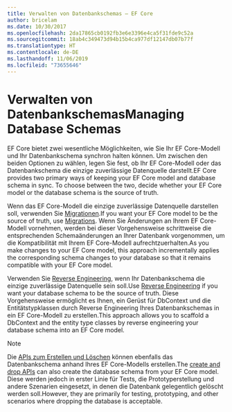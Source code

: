 ```yaml
---
title: Verwalten von Datenbankschemas – EF Core
author: bricelam
ms.date: 10/30/2017
ms.openlocfilehash: 2da17865cb0192fb3e6e3396e4ca5f31fde9c52a
ms.sourcegitcommit: 18ab4c349473d94b15b4ca977df12147db07b77f
ms.translationtype: HT
ms.contentlocale: de-DE
ms.lasthandoff: 11/06/2019
ms.locfileid: "73655646"
---
```

# <a name="managing-database-schemas"></a><span data-ttu-id="dbc6e-102">Verwalten von Datenbankschemas</span><span class="sxs-lookup"><span data-stu-id="dbc6e-102">Managing Database Schemas</span></span>

<span data-ttu-id="dbc6e-103">EF Core bietet zwei wesentliche Möglichkeiten, wie Sie Ihr EF Core-Modell und Ihr Datenbankschema synchron halten können. Um zwischen den beiden Optionen zu wählen, legen Sie fest, ob Ihr EF Core-Modell oder das Datenbankschema die einzige zuverlässige Datenquelle darstellt.</span><span class="sxs-lookup"><span data-stu-id="dbc6e-103">EF Core provides two primary ways of keeping your EF Core model and database schema in sync. To choose between the two, decide whether your EF Core model or the database schema is the source of truth.</span></span>

<span data-ttu-id="dbc6e-104">Wenn das EF Core-Modell die einzige zuverlässige Datenquelle darstellen soll, verwenden Sie [Migrationen][1].</span><span class="sxs-lookup"><span data-stu-id="dbc6e-104">If you want your EF Core model to be the source of truth, use [Migrations][1].</span></span> <span data-ttu-id="dbc6e-105">Wenn Sie Änderungen an Ihrem EF Core-Modell vornehmen, werden bei dieser Vorgehensweise schrittweise die entsprechenden Schemaänderungen an Ihrer Datenbank vorgenommen, um die Kompatibilität mit Ihrem EF Core-Modell aufrechtzuerhalten.</span><span class="sxs-lookup"><span data-stu-id="dbc6e-105">As you make changes to your EF Core model, this approach incrementally applies the corresponding schema changes to your database so that it remains compatible with your EF Core model.</span></span>

<span data-ttu-id="dbc6e-106">Verwenden Sie [Reverse Engineering][2], wenn Ihr Datenbankschema die einzige zuverlässige Datenquelle sein soll.</span><span class="sxs-lookup"><span data-stu-id="dbc6e-106">Use [Reverse Engineering][2] if you want your database schema to be the source of truth.</span></span> <span data-ttu-id="dbc6e-107">Diese Vorgehensweise ermöglicht es Ihnen, ein Gerüst für DbContext und die Entitätstypklassen durch Reverse Engineering Ihres Datenbankschemas in ein EF Core-Modell zu erstellen.</span><span class="sxs-lookup"><span data-stu-id="dbc6e-107">This approach allows you to scaffold a DbContext and the entity type classes by reverse engineering your database schema into an EF Core model.</span></span>

> [!NOTE]
> <span data-ttu-id="dbc6e-108">Die [APIs zum Erstellen und Löschen][3] können ebenfalls das Datenbankschema anhand Ihres EF Core-Modells erstellen.</span><span class="sxs-lookup"><span data-stu-id="dbc6e-108">The [create and drop APIs][3] can also create the database schema from your EF Core model.</span></span> <span data-ttu-id="dbc6e-109">Diese werden jedoch in erster Linie für Tests, die Prototyperstellung und andere Szenarien eingesetzt, in denen die Datenbank gelegentlich gelöscht werden soll.</span><span class="sxs-lookup"><span data-stu-id="dbc6e-109">However, they are primarily for testing, prototyping, and other scenarios where dropping the database is acceptable.</span></span>


  [1]: migrations/index.md
  [2]: scaffolding.md
  [3]: ensure-created.md
